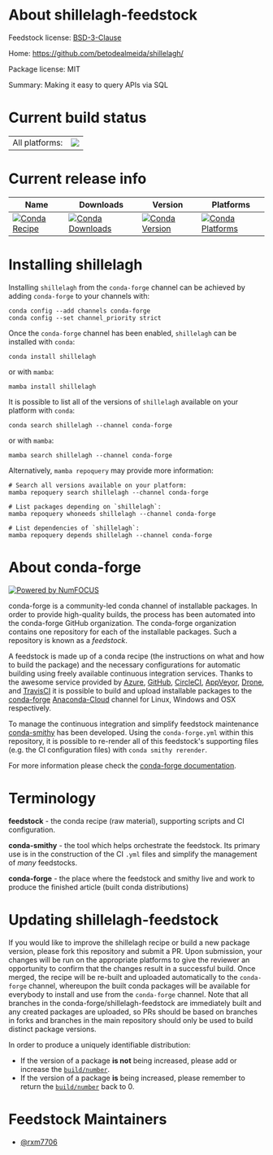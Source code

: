 About shillelagh-feedstock
==========================

Feedstock license: [BSD-3-Clause](https://github.com/conda-forge/shillelagh-feedstock/blob/main/LICENSE.txt)

Home: https://github.com/betodealmeida/shillelagh/

Package license: MIT

Summary: Making it easy to query APIs via SQL

Current build status
====================


<table><tr><td>All platforms:</td>
    <td>
      <a href="https://dev.azure.com/conda-forge/feedstock-builds/_build/latest?definitionId=19636&branchName=main">
        <img src="https://dev.azure.com/conda-forge/feedstock-builds/_apis/build/status/shillelagh-feedstock?branchName=main">
      </a>
    </td>
  </tr>
</table>

Current release info
====================

| Name | Downloads | Version | Platforms |
| --- | --- | --- | --- |
| [![Conda Recipe](https://img.shields.io/badge/recipe-shillelagh-green.svg)](https://anaconda.org/conda-forge/shillelagh) | [![Conda Downloads](https://img.shields.io/conda/dn/conda-forge/shillelagh.svg)](https://anaconda.org/conda-forge/shillelagh) | [![Conda Version](https://img.shields.io/conda/vn/conda-forge/shillelagh.svg)](https://anaconda.org/conda-forge/shillelagh) | [![Conda Platforms](https://img.shields.io/conda/pn/conda-forge/shillelagh.svg)](https://anaconda.org/conda-forge/shillelagh) |

Installing shillelagh
=====================

Installing `shillelagh` from the `conda-forge` channel can be achieved by adding `conda-forge` to your channels with:

```
conda config --add channels conda-forge
conda config --set channel_priority strict
```

Once the `conda-forge` channel has been enabled, `shillelagh` can be installed with `conda`:

```
conda install shillelagh
```

or with `mamba`:

```
mamba install shillelagh
```

It is possible to list all of the versions of `shillelagh` available on your platform with `conda`:

```
conda search shillelagh --channel conda-forge
```

or with `mamba`:

```
mamba search shillelagh --channel conda-forge
```

Alternatively, `mamba repoquery` may provide more information:

```
# Search all versions available on your platform:
mamba repoquery search shillelagh --channel conda-forge

# List packages depending on `shillelagh`:
mamba repoquery whoneeds shillelagh --channel conda-forge

# List dependencies of `shillelagh`:
mamba repoquery depends shillelagh --channel conda-forge
```


About conda-forge
=================

[![Powered by
NumFOCUS](https://img.shields.io/badge/powered%20by-NumFOCUS-orange.svg?style=flat&colorA=E1523D&colorB=007D8A)](https://numfocus.org)

conda-forge is a community-led conda channel of installable packages.
In order to provide high-quality builds, the process has been automated into the
conda-forge GitHub organization. The conda-forge organization contains one repository
for each of the installable packages. Such a repository is known as a *feedstock*.

A feedstock is made up of a conda recipe (the instructions on what and how to build
the package) and the necessary configurations for automatic building using freely
available continuous integration services. Thanks to the awesome service provided by
[Azure](https://azure.microsoft.com/en-us/services/devops/), [GitHub](https://github.com/),
[CircleCI](https://circleci.com/), [AppVeyor](https://www.appveyor.com/),
[Drone](https://cloud.drone.io/welcome), and [TravisCI](https://travis-ci.com/)
it is possible to build and upload installable packages to the
[conda-forge](https://anaconda.org/conda-forge) [Anaconda-Cloud](https://anaconda.org/)
channel for Linux, Windows and OSX respectively.

To manage the continuous integration and simplify feedstock maintenance
[conda-smithy](https://github.com/conda-forge/conda-smithy) has been developed.
Using the ``conda-forge.yml`` within this repository, it is possible to re-render all of
this feedstock's supporting files (e.g. the CI configuration files) with ``conda smithy rerender``.

For more information please check the [conda-forge documentation](https://conda-forge.org/docs/).

Terminology
===========

**feedstock** - the conda recipe (raw material), supporting scripts and CI configuration.

**conda-smithy** - the tool which helps orchestrate the feedstock.
                   Its primary use is in the construction of the CI ``.yml`` files
                   and simplify the management of *many* feedstocks.

**conda-forge** - the place where the feedstock and smithy live and work to
                  produce the finished article (built conda distributions)


Updating shillelagh-feedstock
=============================

If you would like to improve the shillelagh recipe or build a new
package version, please fork this repository and submit a PR. Upon submission,
your changes will be run on the appropriate platforms to give the reviewer an
opportunity to confirm that the changes result in a successful build. Once
merged, the recipe will be re-built and uploaded automatically to the
`conda-forge` channel, whereupon the built conda packages will be available for
everybody to install and use from the `conda-forge` channel.
Note that all branches in the conda-forge/shillelagh-feedstock are
immediately built and any created packages are uploaded, so PRs should be based
on branches in forks and branches in the main repository should only be used to
build distinct package versions.

In order to produce a uniquely identifiable distribution:
 * If the version of a package **is not** being increased, please add or increase
   the [``build/number``](https://docs.conda.io/projects/conda-build/en/latest/resources/define-metadata.html#build-number-and-string).
 * If the version of a package **is** being increased, please remember to return
   the [``build/number``](https://docs.conda.io/projects/conda-build/en/latest/resources/define-metadata.html#build-number-and-string)
   back to 0.

Feedstock Maintainers
=====================

* [@rxm7706](https://github.com/rxm7706/)

